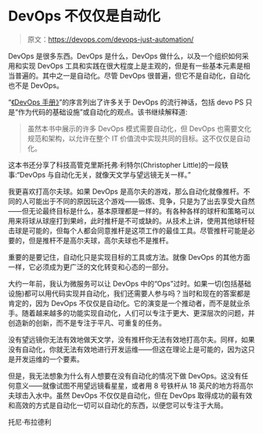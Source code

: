 # DevOps 不仅仅是自动化

> 原文：<https://devops.com/devops-just-automation/>

DevOps 是很多东西。DevOps 是什么，DevOps 做什么，以及一个组织如何采用和实现 DevOps 工具和实践在很大程度上是主观的，但是有一些基本元素是相当普遍的。其中之一是自动化。尽管 DevOps 很普遍，但它不是自动化，自动化也不是 DevOps。

“[《DevOps 手册》](https://www.amazon.com/DevOps-Handbook-World-Class-Reliability-Organizations/dp/1942788002)”的序言列出了许多关于 DevOps 的流行神话，包括 devo PS 只是“作为代码的基础设施”或自动化的观点。该书继续解释道:

> 虽然本书中展示的许多 DevOps 模式需要自动化，但 DevOps 也需要文化规范和架构，以允许在整个 IT 价值流中实现共同的目标。这不仅仅是自动化。

这本书还分享了科技高管克里斯托弗·利特尔(Christopher Little)的一段轶事:“DevOps 与自动化无关，就像天文学与望远镜无关一样。”

我更喜欢打高尔夫球。如果 DevOps 是高尔夫的游戏，那么自动化就像推杆。不同的人可能出于不同的原因玩这个游戏——锻炼、竞争，只是为了出去享受大自然——但无论最终目标是什么，基本原理都是一样的。有各种各样的球杆和策略可以用来将球从球座打到果岭，此时推杆是不可或缺的。从技术上讲，使用其他球杆轻击球是可能的，但每个人都会同意推杆是这项工作的最佳工具。尽管推杆可能是必要的，但是推杆不是高尔夫球，高尔夫球也不是推杆。

重要的是要记住，自动化只是实现目标的工具或方法。就像 DevOps 的其他方面一样，它必须成为更广泛的文化转变和心态的一部分。

大约一年前，我认为微服务可以让 DevOps 中的“Ops”过时。如果一切(包括基础设施)都可以用代码实现并自动化，我们还需要人参与吗？当时和现在的答案都是肯定的，因为 DevOps 不仅仅是自动化。它的演变是一个推动者，而不是就业杀手。随着越来越多的功能实现自动化，人们可以专注于更大、更深层次的问题，并创造新的创新，而不是专注于平凡、可重复的任务。

没有望远镜你无法有效地做天文学，没有推杆你无法有效地打高尔夫。同样，如果没有自动化，你就无法有效地进行开发运维——但这在理论上是可能的，因为这只是开发运维的一个要素。

但是，我无法想象为什么有人想要在没有自动化的情况下做 DevOps。这没有任何意义——就像试图不用望远镜看星星，或者用 8 号铁杆从 18 英尺的地方将高尔夫球击入水中。虽然 DevOps 不仅仅是自动化，但在 DevOps 取得成功的最有效和高效的方式是自动化一切可以自动化的东西，以便您可以专注于大局。

托尼·布拉德利
